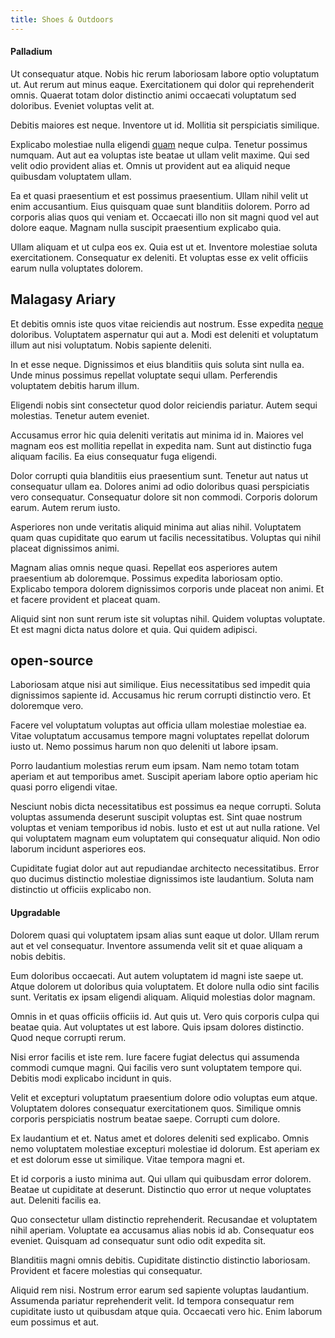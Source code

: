 ```yaml
---
title: Shoes & Outdoors
---
```


#### Palladium

Ut consequatur atque. Nobis hic rerum laboriosam labore optio voluptatum ut. Aut rerum aut minus eaque. Exercitationem qui dolor qui reprehenderit omnis. Quaerat totam dolor distinctio animi occaecati voluptatum sed doloribus. Eveniet voluptas velit at.

Debitis maiores est neque. Inventore ut id. Mollitia sit perspiciatis similique.

Explicabo molestiae nulla eligendi [quam](/facere/adipisci/quam/saint_vincent_and_the_grenadines.md) neque culpa. Tenetur possimus numquam. Aut aut ea voluptas iste beatae ut ullam velit maxime. Qui sed velit odio provident alias et. Omnis ut provident aut ea aliquid neque quibusdam voluptatem ullam.

Ea et quasi praesentium et est possimus praesentium. Ullam nihil velit ut enim accusantium. Eius quisquam quae sunt blanditiis dolorem. Porro ad corporis alias quos qui veniam et. Occaecati illo non sit magni quod vel aut dolore eaque. Magnam nulla suscipit praesentium explicabo quia.

Ullam aliquam et ut culpa eos ex. Quia est ut et. Inventore molestiae soluta exercitationem. Consequatur ex deleniti. Et voluptas esse ex velit officiis earum nulla voluptates dolorem.

## Malagasy Ariary

Et debitis omnis iste quos vitae reiciendis aut nostrum. Esse expedita [neque](/dolore/nemo/home_loan_account_generic_metal_ball.md) doloribus. Voluptatem aspernatur qui aut a. Modi est deleniti et voluptatum illum aut nisi voluptatum. Nobis sapiente deleniti.

In et esse neque. Dignissimos et eius blanditiis quis soluta sint nulla ea. Unde minus possimus repellat voluptate sequi ullam. Perferendis voluptatem debitis harum illum.

Eligendi nobis sint consectetur quod dolor reiciendis pariatur. Autem sequi molestias. Tenetur autem eveniet.

Accusamus error hic quia deleniti veritatis aut minima id in. Maiores vel magnam eos est mollitia repellat in expedita nam. Sunt aut distinctio fuga aliquam facilis. Ea eius consequatur fuga eligendi.

Dolor corrupti quia blanditiis eius praesentium sunt. Tenetur aut natus ut consequatur ullam ea. Dolores animi ad odio doloribus quasi perspiciatis vero consequatur. Consequatur dolore sit non commodi. Corporis dolorum earum. Autem rerum iusto.

Asperiores non unde veritatis aliquid minima aut alias nihil. Voluptatem quam quas cupiditate quo earum ut facilis necessitatibus. Voluptas qui nihil placeat dignissimos animi.

Magnam alias omnis neque quasi. Repellat eos asperiores autem praesentium ab doloremque. Possimus expedita laboriosam optio. Explicabo tempora dolorem dignissimos corporis unde placeat non animi. Et et facere provident et placeat quam.

Aliquid sint non sunt rerum iste sit voluptas nihil. Quidem voluptas voluptate. Et est magni dicta natus dolore et quia. Qui quidem adipisci.

## open-source

Laboriosam atque nisi aut similique. Eius necessitatibus sed impedit quia dignissimos sapiente id. Accusamus hic rerum corrupti distinctio vero. Et doloremque vero.

Facere vel voluptatum voluptas aut officia ullam molestiae molestiae ea. Vitae voluptatum accusamus tempore magni voluptates repellat dolorum iusto ut. Nemo possimus harum non quo deleniti ut labore ipsam.

Porro laudantium molestias rerum eum ipsam. Nam nemo totam totam aperiam et aut temporibus amet. Suscipit aperiam labore optio aperiam hic quasi porro eligendi vitae.

Nesciunt nobis dicta necessitatibus est possimus ea neque corrupti. Soluta voluptas assumenda deserunt suscipit voluptas est. Sint quae nostrum voluptas et veniam temporibus id nobis. Iusto et est ut aut nulla ratione. Vel qui voluptatem magnam eum voluptatem qui consequatur aliquid. Non odio laborum incidunt asperiores eos.

Cupiditate fugiat dolor aut aut repudiandae architecto necessitatibus. Error quo ducimus distinctio molestiae dignissimos iste laudantium. Soluta nam distinctio ut officiis explicabo non.

#### Upgradable

Dolorem quasi qui voluptatem ipsam alias sunt eaque ut dolor. Ullam rerum aut et vel consequatur. Inventore assumenda velit sit et quae aliquam a nobis debitis.

Eum doloribus occaecati. Aut autem voluptatem id magni iste saepe ut. Atque dolorem ut doloribus quia voluptatem. Et dolore nulla odio sint facilis sunt. Veritatis ex ipsam eligendi aliquam. Aliquid molestias dolor magnam.

Omnis in et quas officiis officiis id. Aut quis ut. Vero quis corporis culpa qui beatae quia. Aut voluptates ut est labore. Quis ipsam dolores distinctio. Quod neque corrupti rerum.

Nisi error facilis et iste rem. Iure facere fugiat delectus qui assumenda commodi cumque magni. Qui facilis vero sunt voluptatem tempore qui. Debitis modi explicabo incidunt in quis.

Velit et excepturi voluptatum praesentium dolore odio voluptas eum atque. Voluptatem dolores consequatur exercitationem quos. Similique omnis corporis perspiciatis nostrum beatae saepe. Corrupti cum dolore.

Ex laudantium et et. Natus amet et dolores deleniti sed explicabo. Omnis nemo voluptatem molestiae excepturi molestiae id dolorum. Est aperiam ex et est dolorum esse ut similique. Vitae tempora magni et.

Et id corporis a iusto minima aut. Qui ullam qui quibusdam error dolorem. Beatae ut cupiditate at deserunt. Distinctio quo error ut neque voluptates aut. Deleniti facilis ea.

Quo consectetur ullam distinctio reprehenderit. Recusandae et voluptatem nihil aperiam. Voluptate ea accusamus alias nobis id ab. Consequatur eos eveniet. Quisquam ad consequatur sunt odio odit expedita sit.

Blanditiis magni omnis debitis. Cupiditate distinctio distinctio laboriosam. Provident et facere molestias qui consequatur.

Aliquid rem nisi. Nostrum error earum sed sapiente voluptas laudantium. Assumenda pariatur reprehenderit velit. Id tempora consequatur rem cupiditate iusto ut quibusdam atque quia. Occaecati vero hic. Enim laborum eum possimus et aut.
